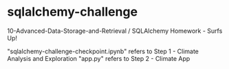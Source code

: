 # sqlalchemy-challenge
10-Advanced-Data-Storage-and-Retrieval / SQLAlchemy Homework - Surfs Up!

"sqlalchemy-challenge-checkpoint.ipynb" refers to Step 1 - Climate Analysis and Exploration
"app.py" refers to Step 2 - Climate App
